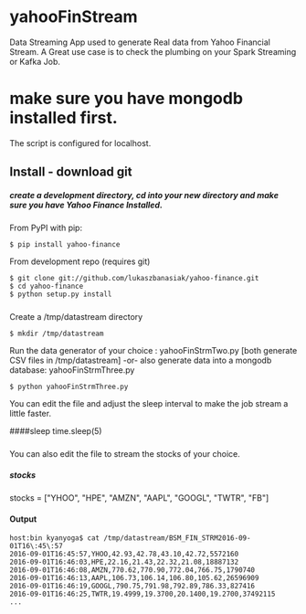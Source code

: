 # yahooFinStream
Data Streaming App used to generate Real data from Yahoo Financial Stream.
A Great use case is to check the plumbing on your Spark Streaming or Kafka Job.

# make sure you have mongodb installed first. 
The script is configured for localhost. 

## Install - download git

##### create a development directory, cd into your new directory and make sure you have Yahoo Finance Installed.
##### 
From PyPI with pip:

    $ pip install yahoo-finance

From development repo (requires git)

    $ git clone git://github.com/lukaszbanasiak/yahoo-finance.git
    $ cd yahoo-finance
    $ python setup.py install
#####
Create a /tmp/datastream directory

    $ mkdir /tmp/datastream

Run the data generator of your choice : yahooFinStrmTwo.py [both generate CSV files in /tmp/datastream]
-or- also generate data into a mongodb database: yahooFinStrmThree.py

    $ python yahooFinStrmThree.py
    
You can edit the file and adjust the sleep interval to make the job stream a little faster.

####sleep
time.sleep(5)
##### 
You can also edit the file to stream the stocks of your choice.
##### stocks
stocks = ["YHOO", "HPE", "AMZN", "AAPL", "GOOGL", "TWTR", "FB"]

#### Output

    host:bin kyanyoga$ cat /tmp/datastream/BSM_FIN_STRM2016-09-01T16\:45\:57 
    2016-09-01T16:45:57,YHOO,42.93,42.78,43.10,42.72,5572160
    2016-09-01T16:46:03,HPE,22.16,21.43,22.32,21.08,18887132
    2016-09-01T16:46:08,AMZN,770.62,770.90,772.04,766.75,1790740
    2016-09-01T16:46:13,AAPL,106.73,106.14,106.80,105.62,26596909
    2016-09-01T16:46:19,GOOGL,790.75,791.98,792.89,786.33,827416
    2016-09-01T16:46:25,TWTR,19.4999,19.3700,20.1400,19.2700,37492115
    ...
